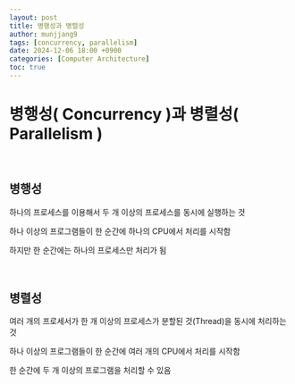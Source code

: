 ```yaml
---
layout: post
title: 병행성과 병렬성
author: munjjang9
tags: [concurrency, parallelism]
date: 2024-12-06 18:00 +0900
categories: [Computer Architecture]
toc: true
---
```


# 병행성( Concurrency )과 병렬성( Parallelism )

<br>

## 병행성

하나의 프로세스를 이용해서 두 개 이상의 프로세스를 동시에 실행하는 것

하나 이상의 프로그램들이 한 순간에 하나의 CPU에서 처리를 시작함

하지만 한 순간에는 하나의 프로세스만 처리가 됨

<br>

## 병렬성

여러 개의 프로세서가 한 개 이상의 프로세스가 분할된 것(Thread)을 동시에 처리하는 것

하나 이상의 프로그램들이 한 순간에 여러 개의 CPU에서 처리를 시작함

한 순간에 두 개 이상의 프로그램을 처리할 수 있음